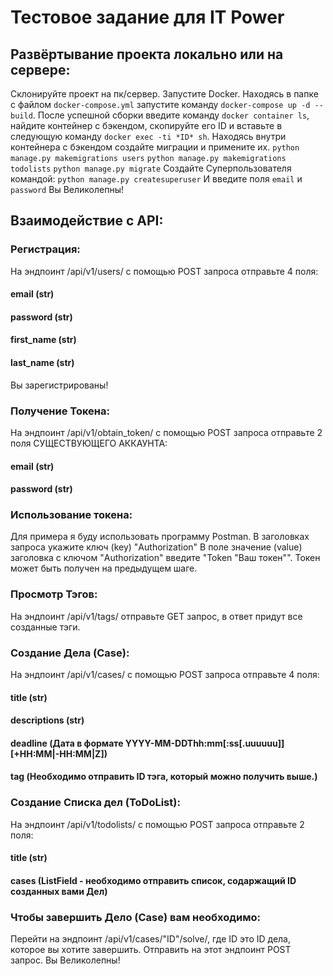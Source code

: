 # Тестовое задание для IT Power
## Развёртывание проекта локально или на сервере:
Склонируйте проект на пк/сервер.
Запустите Docker.
Находясь в папке с файлом  ```docker-compose.yml``` запустите команду  ```docker-compose up -d --build```.
После успешной сборки введите команду  ```docker container ls```, найдите контейнер с бэкендом, скопируйте его ID и вставьте в следующую команду  ```docker exec -ti *ID* sh```.
Находясь внутри контейнера с бэкендом создайте миграции и примените их.
 ```python manage.py makemigrations users```
 ```python manage.py makemigrations todolists```
 ```python manage.py migrate```
Создайте Суперпользователя командой:
 ```python manage.py createsuperuser```
И введите поля  ```email``` и  ```password```
Вы Великолепны!
## Взаимодействие с API:
### Регистрация:
На эндпоинт /api/v1/users/ с помощью POST запроса отправьте 4 поля:
#### email (str)
#### password (str)
#### first_name (str)
#### last_name (str)
Вы зарегистрированы!
### Получение Токена:
На эндпоинт /api/v1/obtain_token/ с помощью POST запроса отправьте 2 поля СУЩЕСТВУЮЩЕГО АККАУНТА:
#### email (str)
#### password (str)
### Использование токена:
Для примера я буду использовать программу Postman.
В заголовках запроса укажите ключ (key) "Authorization"
В поле значение (value) заголовка с ключом "Authorization" введите "Token "Ваш токен"". Токен может быть получен на предыдущем шаге.
### Просмотр Тэгов:
На эндпоинт /api/v1/tags/ отправьте GET запрос, в ответ придут все созданные тэги.
### Создание Дела (Case):
На эндпоинт /api/v1/cases/ с помощью POST запроса отправьте 4 поля:
#### title (str)
#### descriptions (str)
#### deadline (Дата в формате YYYY-MM-DDThh:mm[:ss[.uuuuuu]][+HH:MM|-HH:MM|Z])
#### tag (Необходимо отправить ID тэга, который можно получить выше.)
### Создание Списка дел (ToDoList):
На эндпоинт /api/v1/todolists/ с помощью POST запроса отправьте 2 поля:
#### title (str)
#### cases (ListField - необходимо отправить список, содаржащий ID созданных вами Дел)
### Чтобы завершить Дело (Case) вам необходимо:
Перейти на эндпоинт /api/v1/cases/"ID"/solve/, где ID это ID дела, которое вы хотите завершить.
Отправить на этот эндпоинт POST запрос.
Вы Великолепны!
